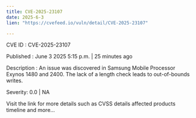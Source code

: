 ```yaml
---
title: CVE-2025-23107
date: 2025-6-3
lien: "https://cvefeed.io/vuln/detail/CVE-2025-23107"

---
```


CVE ID : CVE-2025-23107

Published :  June 3
2025
5:15 p.m. | 25 minutes ago

Description : An issue was discovered in Samsung Mobile Processor Exynos 1480 and 2400. The lack of a length check leads to out-of-bounds writes.

Severity: 0.0 | NA

Visit the link for more details
such as CVSS details
affected products
timeline
and more...
